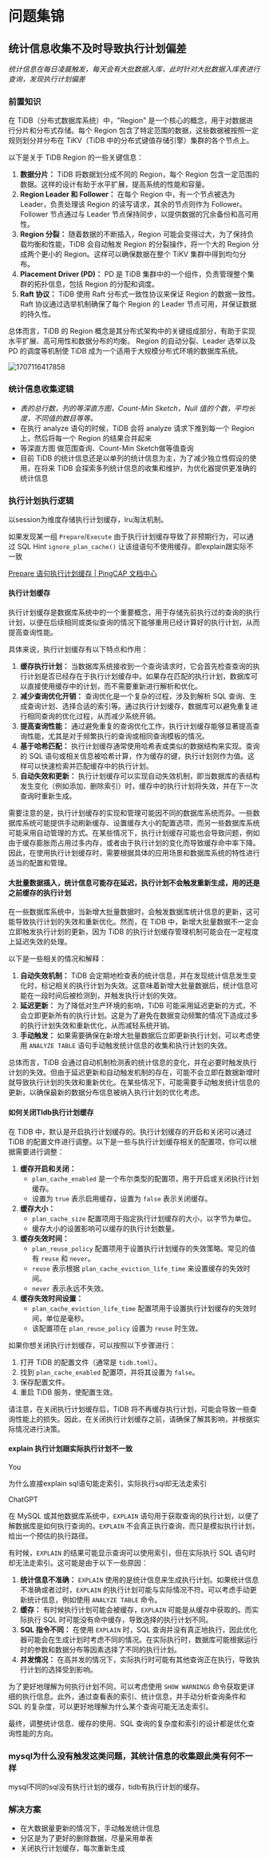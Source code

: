 # 问题集锦

## 统计信息收集不及时导致执行计划偏差

*统计信息在每日凌晨触发，每天会有大批数据入库，此时针对大批数据入库表进行查询，发现执行计划偏差*

### 前置知识

在 TiDB（分布式数据库系统）中，"Region" 是一个核心的概念，用于对数据进行分片和分布式存储。每个 Region 包含了特定范围的数据，这些数据被按照一定规则划分并分布在 TiKV（TiDB 中的分布式键值存储引擎）集群的各个节点上。

以下是关于 TiDB Region 的一些关键信息：

1. **数据分片：** TiDB 将数据划分成不同的 Region，每个 Region 包含一定范围的数据。这样的设计有助于水平扩展，提高系统的性能和容量。
2. **Region Leader 和 Follower：** 在每个 Region 中，有一个节点被选为 Leader，负责处理该 Region 的读写请求，其余的节点则作为 Follower。Follower 节点通过与 Leader 节点保持同步，以提供数据的冗余备份和高可用性。
3. **Region 分裂：** 随着数据的不断插入，Region 可能会变得过大，为了保持负载均衡和性能，TiDB 会自动触发 Region 的分裂操作，将一个大的 Region 分成两个更小的 Region。这样可以确保数据在整个 TiKV 集群中得到均匀分布。
4. **Placement Driver (PD)：** PD 是 TiDB 集群中的一个组件，负责管理整个集群的拓扑信息，包括 Region 的分配和调度。
5. **Raft 协议：** TiDB 使用 Raft 分布式一致性协议来保证 Region 的数据一致性。Raft 协议通过选举机制确保了每个 Region 的 Leader 节点可用，并保证数据的持久性。

总体而言，TiDB 的 Region 概念是其分布式架构中的关键组成部分，有助于实现水平扩展、高可用性和数据分布的均衡。 Region 的自动分裂、Leader 选举以及 PD 的调度等机制使 TiDB 成为一个适用于大规模分布式环境的数据库系统。

![1707116417858](image/问题/1707116417858.png)

### 统计信息收集逻辑

* *表的总行数，列的等深直方图，Count-Min Sketch，Null 值的个数，平均长度，不同值的数目等等。*
* 在执行 analyze 语句的时候，TiDB 会将 analyze 请求下推到每一个 Region 上，然后将每一个 Region 的结果合并起来
* 等深直方图 做范围查询、Count-Min Sketch做等值查询
* 目前 TiDB 的统计信息还是以单列的统计信息为主，为了减少独立性假设的使用，在将来 TiDB 会探索多列统计信息的收集和维护，为优化器提供更准确的统计信息

### 执行计划执行逻辑

以session为维度存储执行计划缓存，lru淘汰机制。

如果发现某一组 `Prepare`/`Execute` 由于执行计划缓存导致了非预期行为，可以通过 SQL Hint `ignore_plan_cache()` 让该组语句不使用缓存。即explain跟实际不一致

[Prepare 语句执行计划缓存 | PingCAP 文档中心](https://docs.pingcap.com/zh/tidb/stable/sql-prepared-plan-cache)

#### 执行计划缓存

执行计划缓存是数据库系统中的一个重要概念，用于存储先前执行过的查询的执行计划，以便在后续相同或类似查询的情况下能够重用已经计算好的执行计划，从而提高查询性能。

具体来说，执行计划缓存有以下特点和作用：

1. **缓存执行计划：** 当数据库系统接收到一个查询请求时，它会首先检查查询的执行计划是否已经存在于执行计划缓存中。如果存在匹配的执行计划，数据库可以直接使用缓存中的计划，而不需要重新进行解析和优化。
2. **减少查询优化开销：** 查询优化是一个复杂的过程，涉及到解析 SQL 查询、生成查询计划、选择合适的索引等。通过执行计划缓存，数据库可以避免重复进行相同查询的优化过程，从而减少系统开销。
3. **提高查询性能：** 通过避免重复的查询优化工作，执行计划缓存能够显著提高查询性能，尤其是对于频繁执行的查询或相同查询模板的情况。
4. **基于哈希匹配：** 执行计划缓存通常使用哈希表或类似的数据结构来实现。查询的 SQL 语句或相关信息被哈希计算，作为缓存的键，执行计划则作为值。这样可以快速检索并匹配缓存中的执行计划。
5. **自动失效和更新：** 执行计划缓存可以实现自动失效机制，即当数据库的表结构发生变化（例如添加、删除索引）时，缓存中的执行计划将失效，并在下一次查询时重新生成。

需要注意的是，执行计划缓存的实现和管理可能因不同的数据库系统而异。一些数据库系统可能提供手动刷新缓存、设置缓存大小的配置选项，而另一些数据库系统可能采用自动管理的方式。在某些情况下，执行计划缓存可能也会导致问题，例如由于缓存膨胀而占用过多内存，或者由于执行计划的变化而导致缓存命中率下降。因此，在使用执行计划缓存时，需要根据具体的应用场景和数据库系统的特性进行适当的配置和管理。

#### 大批量数据插入，统计信息可能存在延迟，执行计划不会触发重新生成，用的还是之前缓存的执行计划

在一些数据库系统中，当新增大批量数据时，会触发数据库统计信息的更新，这可能导致执行计划的失效和重新优化。然而，在 TiDB 中，新增大批量数据不一定会立即触发执行计划的更新，因为 TiDB 的执行计划缓存管理机制可能会在一定程度上延迟失效的处理。

以下是一些相关的情况和解释：

1. **自动失效机制：** TiDB 会定期地检查表的统计信息，并在发现统计信息发生变化时，标记相关的执行计划为失效。这意味着新增大批量数据后，统计信息可能在一段时间后被检测到，并触发执行计划的失效。
2. **延迟更新：** 为了降低对生产环境的影响，TiDB 可能采用延迟更新的方式，不会立即更新所有的执行计划。这是为了避免在数据变动频繁的情况下造成过多的执行计划失效和重新优化，从而减轻系统开销。
3. **手动触发：** 如果需要确保在新增大批量数据后立即更新执行计划，可以考虑使用 `ANALYZE TABLE` 语句手动触发统计信息的收集和执行计划的失效。

总体而言，TiDB 会通过自动机制检测表的统计信息的变化，并在必要时触发执行计划的失效。但由于延迟更新和自动触发机制的存在，可能不会立即在数据新增时就导致执行计划的失效和重新优化。在某些情况下，可能需要手动触发统计信息的更新，以确保最新的数据分布信息被纳入执行计划的优化考虑。

#### 如何关闭TIdb执行计划缓存

在 TiDB 中，默认是开启执行计划缓存的。执行计划缓存的开启和关闭可以通过 TiDB 的配置文件进行调整。以下是一些与执行计划缓存相关的配置项，你可以根据需要进行调整：

1. **缓存开启和关闭：**
   * `plan_cache_enabled` 是一个布尔类型的配置项，用于开启或关闭执行计划缓存。
   * 设置为 `true` 表示启用缓存，设置为 `false` 表示关闭缓存。
2. **缓存大小：**
   * `plan_cache_size` 配置项用于指定执行计划缓存的大小，以字节为单位。
   * 缓存大小的设置影响可以缓存的执行计划数量。
3. **缓存失效时间：**
   * `plan_reuse_policy` 配置项用于设置执行计划缓存的失效策略。常见的值有 `reuse` 和 `never`。
   * `reuse` 表示根据 `plan_cache_eviction_life_time` 来设置缓存的失效时间。
   * `never` 表示永远不失效。
4. **缓存失效时间设置：**
   * `plan_cache_eviction_life_time` 配置项用于设置执行计划缓存的失效时间，单位是毫秒。
   * 该配置项在 `plan_reuse_policy` 设置为 `reuse` 时生效。

如果你想关闭执行计划缓存，可以按照以下步骤进行：

1. 打开 TiDB 的配置文件（通常是 `tidb.toml`）。
2. 找到 `plan_cache_enabled` 配置项，并将其设置为 `false`。
3. 保存配置文件。
4. 重启 TiDB 服务，使配置生效。

请注意，在关闭执行计划缓存后，TiDB 将不再缓存执行计划，可能会导致一些查询性能上的损失。因此，在关闭执行计划缓存之前，请确保了解其影响，并根据实际情况进行决策。

#### explain 执行计划跟实际执行计划不一致

You

为什么直接explain sql语句能走索引，实际执行sql却无法走索引

ChatGPT

在 MySQL 或其他数据库系统中，`EXPLAIN` 语句用于获取查询的执行计划，以便了解数据库是如何执行查询的。`EXPLAIN` 不会真正执行查询，而只是模拟执行计划，给出一个预估的执行路径。

有时候，`EXPLAIN` 的结果可能显示查询可以使用索引，但在实际执行 SQL 语句时却无法走索引。这可能是由于以下一些原因：

1. **统计信息不准确：** `EXPLAIN` 使用的是统计信息来生成执行计划。如果统计信息不准确或者过时，`EXPLAIN` 的执行计划可能与实际情况不符。可以考虑手动更新统计信息，例如使用 `ANALYZE TABLE` 命令。
2. **缓存：** 有时候执行计划可能会被缓存，`EXPLAIN` 可能是从缓存中获取的。而实际执行 SQL 时可能没有命中缓存，导致选择的执行计划不同。
3. **SQL 指令不同：** 在使用 `EXPLAIN` 时，SQL 查询并没有真正地执行，因此优化器可能会在生成计划时考虑不同的情况。在实际执行时，数据库可能根据运行时的参数和数据分布等因素选择了不同的执行计划。
4. **并发情况：** 在高并发的情况下，实际执行时可能有其他查询正在执行，导致执行计划的选择受到影响。

为了更好地理解为何执行计划不同，可以考虑使用 `SHOW WARNINGS` 命令获取更详细的执行信息。此外，通过查看表的索引、统计信息，并手动分析查询条件和 SQL 的复杂度，可以更好地理解为什么某个查询可能无法走索引。

最终，调整统计信息、缓存的使用、SQL 查询的复杂度和索引的设计都是优化查询性能的方向。

### mysql为什么没有触发这类问题，其统计信息的收集跟此类有何不一样

mysql不同的sql没有执行计划的缓存，tidb有执行计划的缓存。

### 解决方案

* 在大数据量更新的情况下，手动触发统计信息
* 分区是为了更好的删除数据，尽量采用单表
* 关闭执行计划缓存，每次重新生成
